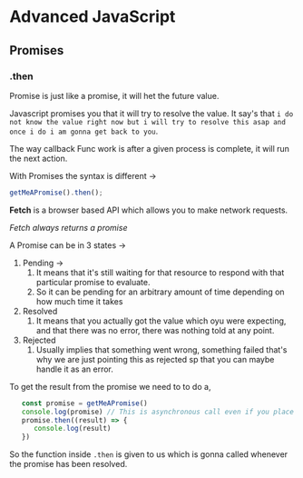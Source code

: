 # Advanced JavaScript

## Promises

### .then

Promise is just like a promise, it will het the future value.

Javascript promises you that it will try to resolve the value. It say's that `i do not know the value right now but i will try to resolve this asap and once i do i am gonna get back to you`.

The way callback Func work is after a given process is complete, it will run the next action.

With Promises the syntax is different ->

```javascript
getMeAPromise().then();
```

**Fetch** is a browser based API which allows you to make network requests.

_Fetch always returns a promise_

A Promise can be in 3 states ->

1. Pending ->
   1. It means that it's still waiting for that resource to respond with that particular promise to evaluate.
   2. So it can be pending for an arbitrary amount of time depending on how much time it takes 
2. Resolved
   1. It means that you actually got the value which oyu were expecting, and that there was no error, there was nothing told at any point. 
3. Rejected
   1. Usually implies that something went wrong, something failed that's why we are just pointing this as rejected sp that you can maybe handle it as an error.

To get the result from the promise we need to to do a,
```javascript
   const promise = getMeAPromise()
   console.log(promise) // This is asynchronous call even if you place it below the promise.then it will run first because the .then function will only run if the status is resolved 
   promise.then((result) => {
      console.log(result)
   })
```
So the function inside `.then` is given to us which is gonna called whenever the promise has been resolved.
